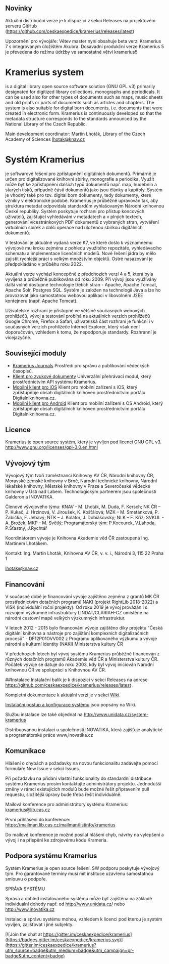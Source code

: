 ## Novinky 

Aktuální distribuční verze je k dispozici v sekci Releases na projektovém serveru GitHub (https://github.com/ceskaexpedice/kramerius/releases/latest) 

Upozornění pro vývojáře: Větev master nyní obsahuje beta verzi Kramerius 7 s integrovaným úložištěm Akubra. Dosavadní produkční verze Kramerius 5 je převedena do režimu údržby ve samostatné větvi kramerius5

# Kramerius system

is a digital library open source software solution (GNU GPL v3) primarily designated for digitized library collections, monographs and periodicals. It can be used also for other types of documents such as maps, music sheets and old prints or parts of documents such as articles and chapters. The system is also suitable for digital born documents, i.e. documents that were created in electronic form. Kramerius is continuously developed so that the metadata structure corresponds to the standards announced by the National Library of the Czech Republic.

Main development coordinator: Martin Lhoták, Library of the Czech Academy of Sciences lhotak@knav.cz

# Systém Kramerius 

je softwarové řešení pro zpřístupnění digitálních dokumentů. Primárně je určen pro digitalizované knihovní sbírky, monografie a periodika. Využit může být ke zpřístupnění dalších typů dokumentů např. map, hudebnin a starých tisků, případně částí dokumentů jako jsou články a kapitoly. Systém je vhodný také pro tzv. digital born dokumenty, tedy dokumenty, které vznikly v elektronické podobě. Kramerius je průběžně upravován tak, aby struktura metadat odpovídala standardům vyhlašovaným Národní knihovnou České republiky. Systém poskytuje rozhraní pro přístup koncových uživatelů, zajišťující vyhledávání v metadatech a v plných textech, generování vícestránkových PDF dokumentů z vybraných stran, vytváření virtuálních sbírek a další operace nad uloženou sbírkou digitálních dokumentů.

V testování je aktuálně vydaná verze K7, ve které došlo k významnému vývojové mu kroku zejména z pohledu využitého repozitáře, vyhledávacího schematu a implementace licenčních modelů.  Nové řešení jádra by mělo zajistit rychlejší práci s velkým množstvím objektů. Ostré nasazování je předpokládáno v průběhu roku 2022.

Aktuální verze vychází koncepčně z předchozích verzí 4 a 5, která byla vyvíjena a průběžně publikována od roku 2009. Při vývoji jsou využívány další volně dostupné technologie třetích stran - Apache, Apache Tomcat, Apache Solr, Postgres SQL. Systém je založen na technologii Java a lze ho provozovat jako samostatnou webovou aplikaci v libovolném J2EE kontejneru (např. Apache Tomcat).

Uživatelské rozhraní je přístupné ve většině současných webových prohlížečů, vývoj a testování probíhá na aktuálních verzích prohlížečů Google Chrome, Firefox a Safari, uživatelská část rozhraní je funkční i v současných verzích prohlížeče Internet Explorer, který však není doporučován, vzhledem k tomu, že nepodporuje standardy. Rozhranní je vícejazyčné.

## Související moduly
* [Kramerius Journals](https://github.com/ceskaexpedice/K5Journals) Prostředí pro správu a publikování vědeckých časopisů.
* [Klient pro zvukové dokumenty](https://github.com/ceskaexpedice/kramerius-music-frontend) Univerzální přehrávací modul, který prostřednictvím API systému Kramerius.
* [Mobilní klient pro iOS](https://github.com/ceskaexpedice/kramerius/wiki/Aplikace-pro-iOS) Klient pro mobilní zařízení s iOS, který zpřístupňuje obsah digitálních knihoven prostřednictvím portálu Digitalniknihovna.cz.
* [Mobilní klient pro Android](https://github.com/ceskaexpedice/kramerius/wiki/Aplikace-pro-Android) Klient pro mobilní zařízení s OS Android, který zpřístupňuje obsah digitálních knihoven prostřednictvím portálu Digitalniknihovna.cz.

## Licence

Kramerius je open source systém, který je vyvíjen pod licencí GNU GPL v3. http://www.gnu.org/licenses/gpl-3.0.en.html

## Vývojový tým

Vývojový tým tvoří zaměstnanci Knihovny AV ČR, Národní knihovny ČR, Moravské zemské knihovny v Brně, Národní technické knihovny, Národní lékařské knihovny, Městské knihovny v Praze a Severočeské vědecké knihovny v Ústí nad Labem. Technologickým partnerem jsou společnosti Galderon a INOVATIKA.

Členové vývojového týmu:
KNAV - M. Lhoták, M. Duda, F. Kersch; 
NK ČR – P. Kukač, J. Hrzinová, V. Jiroušek, K. Košťálová; 
MZK – M. Smetánková, P. Žabička, F. Jebavý; 
NTK – J. Kolátor, J. Dobiášovský; 
NLK – F. Kříž;
SVKUL - A. Brožek;
MKP - M. Světlý;
Programátorský tým: P.Kocourek, V.Lahoda, P.Šťastný, J.Rychtář

Koordinátorem vývoje je Knihovna Akademie věd ČR zastoupená Ing. Martinem Lhotákem.

Kontakt:
Ing. Martin Lhoták,
Knihovna AV ČR, v. v. i.,
Národní 3, 115 22 Praha 1

lhotak@knav.cz



## Financování

V současné době je financování vývoje zajištěno zejména z grantů MK ČR prostřednictvím dotačních programů NAKI (projekt RightLib 2018-2022) a VISK (individuální roční projekty). Od roku 2019 je vývoj provázán i s rozvojem výzkumné infrastruktury LINDAT/CLARIAH-CZ umístěné na národní cestovní mapě velkých výzkumných infrastruktur. 

V letech 2012 - 2015 bylo financování vývoje zajištěno díky projektu "Česká digitální knihovna a nástroje pro zajištění komplexních digitalizačních procesů" - DF12P01OVV002 z Programu aplikovaného výzkumu a vývoje národní a kulturní identity (NAKI) Ministerstva kultury ČR

V předchozích letech byl vývoj systému Kramerius průběžně financován z různých dotačních programů Akademie věd ČR a Ministerstva kultury ČR. Počátek vývoje se datuje do roku 2003, kdy byl vývoj iniciován Národní knihovnou ČR ve spolupráci s Knihovnou AV ČR. 


##Instalace
Instalační balík je k dispozici v sekci Releases na adrese https://github.com/ceskaexpedice/kramerius/releases/latest . 

Kompletní dokumentace k aktuální verzi je v sekci [Wiki](https://github.com/ceskaexpedice/kramerius/wiki).

[Instalační postup a konfigurace systému](https://github.com/ceskaexpedice/kramerius/wiki/Instalace) jsou popsány na Wiki.

Službu instalace lze také objednat na http://www.unidata.cz/system-kramerius

Distribuovanou instalaci u společnosti INOVATIKA, která zajišťuje analytické a programátorské práce www,inovatika.cz

## Komunikace
Hlášení o chybách a požadavky na novou funkcionalitu zadávejte pomocí formuláře New Issue v sekci Issues. 

Při požadavku na přidání vlastní funkcionality do standardní distribuce systému Kramerius prosím kontaktujte administrátory projektu. Jednodušší změny v rámci existujících modulů bude možné řešit připravením pull requestu, složitější úpravy bude třeba řešit individuálně.

Mailová konference pro administrátory systému Kramerius: kramerius@lib.cas.cz

První příhlášení do konference: https://mailman.lib.cas.cz/mailman/listinfo/kramerius

Do mailové konference je možné posílat hlášení chyb, návrhy na vylepšení a vývoj i na přispění ke zdrojovému kódu Krameria.


## Podpora systému Kramerius

Systém Kramerius je open source řešení. SW podporu poskytuje vývojový tým. Pro garantované termíny musí mít instituce uzavřenu samostatnou smlouvu o podpoře.

SPRÁVA SYSTÉMU

Správa a dohled instalovaného systému může být zajištěna na základě individuální dohody např. od http://www.unidata.cz/ nebo http://www.inovatika.cz

Instalaci a správu systému mohou, vzhledem k licenci pod kterou je systém vyvíjen, zajišťovat i jiné subjekty.

[![Join the chat at https://gitter.im/ceskaexpedice/kramerius](https://badges.gitter.im/ceskaexpedice/kramerius.svg)](https://gitter.im/ceskaexpedice/kramerius?utm_source=badge&utm_medium=badge&utm_campaign=pr-badge&utm_content=badge)

